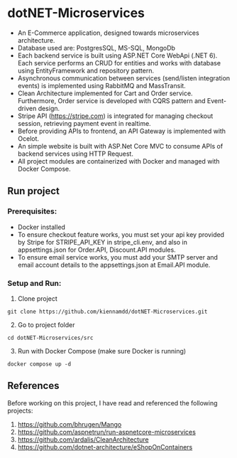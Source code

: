 # dotNET-Microservices
- An E-Commerce application, designed towards microservices architecture. <br>
- Database used are: PostgresSQL, MS-SQL, MongoDb
- Each backend service is built using ASP.NET Core WebApi (.NET 6). Each service performs an CRUD for entities and works with database using EntityFramework and repository pattern.<br>
- Asynchronous communication between services (send/listen integration events) is implemented using RabbitMQ and MassTransit.<br>
- Clean Architecture implemented for Cart and Order service. Furthermore, Order service is developed with CQRS pattern and Event-driven design.<br>
- Stripe API (https://stripe.com) is integrated for managing checkout session, retrieving payment event in realtime.<br>
- Before providing APIs to frontend, an API Gateway is implemented with Ocelot.
- An simple website is built with ASP.Net Core MVC to consume APIs of backend services using HTTP Request.
- All project modules are containerized with Docker and managed with Docker Compose.
## Run project
### Prerequisites:
- Docker installed
- To ensure checkout feature works, you must set your api key provided by Stripe for STRIPE_API_KEY in stripe_cli.env, and also in appsettings.json for Order.API, Discount.API modules.
- To ensure email service works, you must add your SMTP server and email account details to the appsettings.json at Email.API module.
### Setup and Run:
1. Clone project
```
git clone https://github.com/kiennamdd/dotNET-Microservices.git
```
2. Go to project folder
```
cd dotNET-Microservices/src
```
3. Run with Docker Compose (make sure Docker is running)
```
docker compose up -d
```
## References
Before working on this project, I have read and referenced the following projects:
1. https://github.com/bhrugen/Mango
2. https://github.com/aspnetrun/run-aspnetcore-microservices
3. https://github.com/ardalis/CleanArchitecture
4. https://github.com/dotnet-architecture/eShopOnContainers
